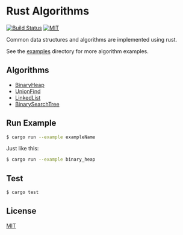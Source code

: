 # Rust Algorithms
[![Build Status](https://travis-ci.org/acodercat/rust-algorithms.svg?branch=master)](https://travis-ci.org/acodercat/rust-algorithms)
[![MIT](https://img.shields.io/badge/License-MIT-green.svg)](https://github.com/acodercat/rust-algorithms/blob/master/LICENSE)

Common data structures and algorithms are implemented using rust.

See the [examples](https://github.com/acodercat/rust-algorithms/blob/master/examples) directory for more algorithm examples.

## Algorithms

* [BinaryHeap](https://github.com/acodercat/rust-algorithms/blob/master/src/binary_heap.rs)
* [UnionFind](https://github.com/acodercat/rust-algorithms/blob/master/src/union_find.rs)
* [LinkedList](https://github.com/acodercat/rust-algorithms/blob/master/src/linked_list.rs)
* [BinarySearchTree](https://github.com/acodercat/rust-algorithms/blob/master/src/binary_search_tree.rs)

## Run Example

```bash
$ cargo run --example exampleName
```
Just like this:
```bash
$ cargo run --example binary_heap
```

## Test

```bash
$ cargo test
```

## License

[MIT](LICENSE)